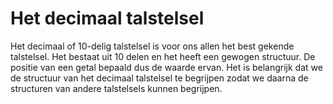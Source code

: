 # Het decimaal talstelsel
Het decimaal of 10-delig talstelsel is voor ons allen het best gekende talstelsel. Het bestaat uit 10 delen en het heeft een gewogen structuur. De positie van een getal bepaald dus de waarde ervan. Het is belangrijk dat we de structuur van het decimaal talstelsel te begrijpen zodat we daarna de structuren van andere talstelsels kunnen begrijpen.